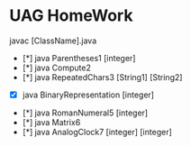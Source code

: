 # UAG HomeWork

javac [ClassName].java

- [*] java Parentheses1 [integer]
- [*] java Compute2
- [*] java RepeatedChars3 [String1] [String2] 
- [x] java BinaryRepresentation [integer]
- [*] java RomanNumeral5 [integer]
- [*] java Matrix6
- [*] java AnalogClock7 [integer] [integer]
